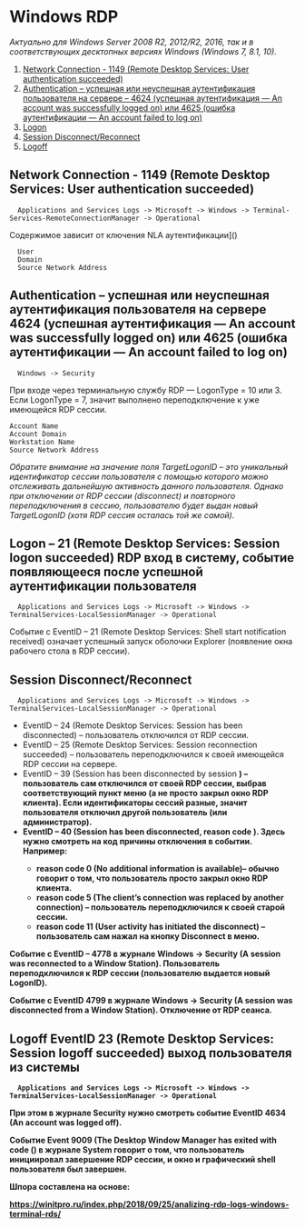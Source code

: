 # Windows RDP


*Актуально для Windows Server 2008 R2, 2012/R2, 2016, так и в соответствующих десктопных версиях Windows (Windows 7, 8.1, 10).*

1. [Network Connection - 1149 (Remote Desktop Services: User authentication succeeded)](https://github.com/iebrosalin/security_dojo/blob/master/forensic/rdp.md#network-connection---1149-remote-desktop-services-user-authentication-succeeded)
2. [Authentication  – успешная или неуспешная аутентификация пользователя на сервере  – 4624 (успешная аутентификация — An account was successfully logged on) или 4625 (ошибка аутентификации — An account failed to log on)](https://github.com/iebrosalin/security_dojo/blob/master/forensic/rdp.md#authentication---%D1%83%D1%81%D0%BF%D0%B5%D1%88%D0%BD%D0%B0%D1%8F-%D0%B8%D0%BB%D0%B8-%D0%BD%D0%B5%D1%83%D1%81%D0%BF%D0%B5%D1%88%D0%BD%D0%B0%D1%8F-%D0%B0%D1%83%D1%82%D0%B5%D0%BD%D1%82%D0%B8%D1%84%D0%B8%D0%BA%D0%B0%D1%86%D0%B8%D1%8F-%D0%BF%D0%BE%D0%BB%D1%8C%D0%B7%D0%BE%D0%B2%D0%B0%D1%82%D0%B5%D0%BB%D1%8F-%D0%BD%D0%B0-%D1%81%D0%B5%D1%80%D0%B2%D0%B5%D1%80%D0%B5--4624-%D1%83%D1%81%D0%BF%D0%B5%D1%88%D0%BD%D0%B0%D1%8F-%D0%B0%D1%83%D1%82%D0%B5%D0%BD%D1%82%D0%B8%D1%84%D0%B8%D0%BA%D0%B0%D1%86%D0%B8%D1%8F--an-account-was-successfully-logged-on-%D0%B8%D0%BB%D0%B8-4625-%D0%BE%D1%88%D0%B8%D0%B1%D0%BA%D0%B0-%D0%B0%D1%83%D1%82%D0%B5%D0%BD%D1%82%D0%B8%D1%84%D0%B8%D0%BA%D0%B0%D1%86%D0%B8%D0%B8--an-account-failed-to-log-on)
3. [Logon](https://github.com/iebrosalin/security_dojo/blob/master/forensic/rdp.md#logon--21--remote-desktop-services-session-logon-succeeded-rdp-%D0%B2%D1%85%D0%BE%D0%B4-%D0%B2-%D1%81%D0%B8%D1%81%D1%82%D0%B5%D0%BC%D1%83-%D1%81%D0%BE%D0%B1%D1%8B%D1%82%D0%B8%D0%B5-%D0%BF%D0%BE%D1%8F%D0%B2%D0%BB%D1%8F%D1%8E%D1%89%D0%B5%D0%B5%D1%81%D1%8F-%D0%BF%D0%BE%D1%81%D0%BB%D0%B5-%D1%83%D1%81%D0%BF%D0%B5%D1%88%D0%BD%D0%BE%D0%B9-%D0%B0%D1%83%D1%82%D0%B5%D0%BD%D1%82%D0%B8%D1%84%D0%B8%D0%BA%D0%B0%D1%86%D0%B8%D0%B8-%D0%BF%D0%BE%D0%BB%D1%8C%D0%B7%D0%BE%D0%B2%D0%B0%D1%82%D0%B5%D0%BB%D1%8F)
4. [Session Disconnect/Reconnect](https://github.com/iebrosalin/security_dojo/blob/master/forensic/rdp.md#session-disconnectreconnect)
5. [Logoff](https://github.com/iebrosalin/security_dojo/blob/master/forensic/rdp.md#logoff-eventid-23-remote-desktop-services-session-logoff-succeeded--%D0%B2%D1%8B%D1%85%D0%BE%D0%B4-%D0%BF%D0%BE%D0%BB%D1%8C%D0%B7%D0%BE%D0%B2%D0%B0%D1%82%D0%B5%D0%BB%D1%8F-%D0%B8%D0%B7-%D1%81%D0%B8%D1%81%D1%82%D0%B5%D0%BC%D1%8B)

## Network Connection - 1149 (Remote Desktop Services: User authentication succeeded)

```
  Applications and Services Logs -> Microsoft -> Windows -> Terminal-Services-RemoteConnectionManager -> Operational
```
Содержимое зависит от ключения NLA аутентификации]()
```
  User
  Domain
  Source Network Address
```

## Authentication  – успешная или неуспешная аутентификация пользователя на сервере  4624 (успешная аутентификация — An account was successfully logged on) или 4625 (ошибка аутентификации — An account failed to log on)

```
  Windows -> Security
```
 При входе через терминальную службу RDP — LogonType = 10 или 3. Если LogonType = 7, значит выполнено переподключение к уже имеющейся RDP сессии.
```
Account Name
Account Domain
Workstation Name
Source Network Address
```

*Обратите внимание на значение поля TargetLogonID – это уникальный идентификатор сессии пользователя с помощью которого можно отслеживать дальнейшую активность данного пользователя. Однако при отключении от RDP сессии (disconnect) и повторного переподключения в сессию, пользователю будет выдан новый TargetLogonID (хотя RDP сессия осталась той же самой).*

## Logon – 21  (Remote Desktop Services: Session logon succeeded) RDP вход в систему, событие появляющееся после успешной аутентификации пользователя

```
  Applications and Services Logs -> Microsoft -> Windows -> TerminalServices-LocalSessionManager -> Operational
```
Событие с EventID – 21 (Remote Desktop Services: Shell start notification received) означает успешный запуск оболочки Explorer (появление окна рабочего стола в RDP сессии).

## Session Disconnect/Reconnect 

```
  Applications and Services Logs -> Microsoft -> Windows -> TerminalServices-LocalSessionManager -> Operational
```

- EventID – 24 (Remote Desktop Services: Session has been disconnected) – пользователь отключился от RDP сессии.
- EventID – 25 (Remote Desktop Services: Session reconnection succeeded) – пользователь переподключился к своей имеющейся RDP сессии на сервере.
- EventID – 39 (Session <A> has been disconnected by session <B>) – пользователь сам отключился от своей RDP сессии, выбрав соответствующий пункт меню (а не просто закрыл окно RDP клиента). Если идентификаторы сессий разные, значит пользователя отключил другой пользователь (или администратор).
- EventID – 40 (Session <A> has been disconnected, reason code <B>). Здесь нужно смотреть на код причины отключения в событии. Например:
  - reason code 0 (No additional information is available)– обычно говорит о том, что пользователь просто закрыл окно RDP клиента.
  - reason code 5 (The client’s connection was replaced by another connection) – пользователь переподключился к своей старой сессии.
  - reason code 11 (User activity has initiated the disconnect) – пользователь сам нажал на кнопку Disconnect в меню.

Событие с EventID – 4778 в журнале Windows -> Security (A session was reconnected to a Window Station). Пользователь переподключился к RDP сессии (пользователю выдается новый LogonID).

Событие с EventID 4799 в журнале Windows -> Security (A session was disconnected from a Window Station). Отключение от RDP сеанса.

## Logoff EventID 23 (Remote Desktop Services: Session logoff succeeded)  выход пользователя из системы

```
  Applications and Services Logs -> Microsoft -> Windows -> TerminalServices-LocalSessionManager -> Operational
```

При этом в журнале Security нужно смотреть событие EventID 4634 (An account was logged off).

Событие Event 9009 (The Desktop Window Manager has exited with code (<X>) в журнале System говорит о том, что пользователь инициировал завершение RDP сессии, и окно и графический shell пользователя был завершен.

Шпора составлена на основе:

https://winitpro.ru/index.php/2018/09/25/analizing-rdp-logs-windows-terminal-rds/
